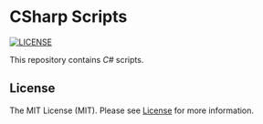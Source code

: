 # CSharp Scripts

[![LICENSE](https://img.shields.io/badge/license-MIT-green)](LICENSE)

This repository contains _C#_ scripts.

## License

The MIT License (MIT). Please see [License](LICENSE) for more information.
